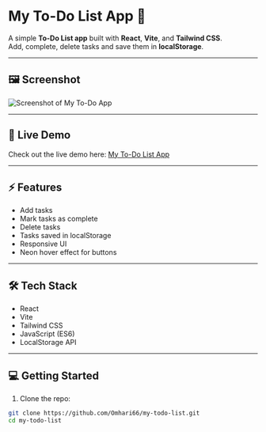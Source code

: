 # My To-Do List App 📝

A simple **To-Do List app** built with **React**, **Vite**, and **Tailwind CSS**.  
Add, complete, delete tasks and save them in **localStorage**.

---

## 🖼 Screenshot

![Screenshot of My To-Do App](assets/todo-screenshot.png)

---

## 🚀 Live Demo

Check out the live demo here: [My To-Do List App](https://my-toodo-list.netlify.app/)

---

## ⚡ Features

- Add tasks
- Mark tasks as complete
- Delete tasks
- Tasks saved in localStorage
- Responsive UI
- Neon hover effect for buttons

---

## 🛠 Tech Stack

- React
- Vite
- Tailwind CSS
- JavaScript (ES6)
- LocalStorage API

---

## 💻 Getting Started

1. Clone the repo:

```bash
git clone https://github.com/Omhari66/my-todo-list.git
cd my-todo-list
